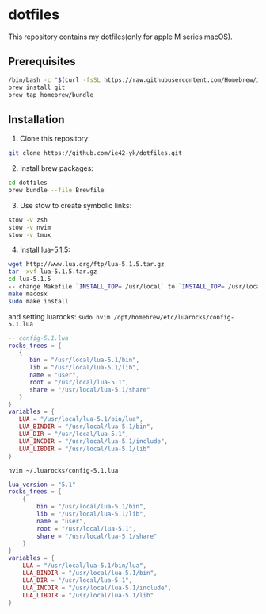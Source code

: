 # dotfiles

This repository contains my dotfiles(only for apple M series macOS).

## Prerequisites
```bash
/bin/bash -c "$(curl -fsSL https://raw.githubusercontent.com/Homebrew/install/HEAD/install.sh)"
brew install git
brew tap homebrew/bundle
```

## Installation

1. Clone this repository:
```bash
git clone https://github.com/ie42-yk/dotfiles.git
```

2. Install brew packages:
```bash
cd dotfiles
brew bundle --file Brewfile
```

3. Use stow to create symbolic links:
```bash
stow -v zsh
stow -v nvim
stow -v tmux
```

4. Install lua-5.1.5:
```bash
wget http://www.lua.org/ftp/lua-5.1.5.tar.gz
tar -xvf lua-5.1.5.tar.gz
cd lua-5.1.5
-- change Makefile `INSTALL_TOP= /usr/local` to `INSTALL_TOP= /usr/local/lua-5.1`
make macosx
sudo make install
```
and setting luarocks:
`sudo nvim /opt/homebrew/etc/luarocks/config-5.1.lua`
```lua
-- config-5.1.lua
rocks_trees = {
   {
      bin = "/usr/local/lua-5.1/bin",
      lib = "/usr/local/lua-5.1/lib",
      name = "user",
      root = "/usr/local/lua-5.1",
      share = "/usr/local/lua-5.1/share"
   }
}
variables = {
   LUA = "/usr/local/lua-5.1/bin/lua",
   LUA_BINDIR = "/usr/local/lua-5.1/bin",
   LUA_DIR = "/usr/local/lua-5.1",
   LUA_INCDIR = "/usr/local/lua-5.1/include",
   LUA_LIBDIR = "/usr/local/lua-5.1/lib"
}
```
`nvim ~/.luarocks/config-5.1.lua`
```lua
lua_version = "5.1"
rocks_trees = {
    {
        bin = "/usr/local/lua-5.1/bin",
        lib = "/usr/local/lua-5.1/lib",
        name = "user",
        root = "/usr/local/lua-5.1",
        share = "/usr/local/lua-5.1/share"
    }
}
variables = {
    LUA = "/usr/local/lua-5.1/bin/lua",
    LUA_BINDIR = "/usr/local/lua-5.1/bin",
    LUA_DIR = "/usr/local/lua-5.1",
    LUA_INCDIR = "/usr/local/lua-5.1/include",
    LUA_LIBDIR = "/usr/local/lua-5.1/lib"
}
```
